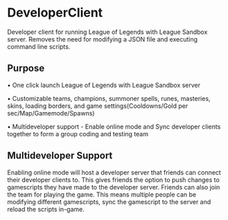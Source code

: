 # DeveloperClient
Developer client for running League of Legends with League Sandbox server. Removes the need for modifying a JSON file and executing command line scripts.

## Purpose
• One click launch League of Legends with League Sandbox server

• Customizable teams, champions, summoner spells, runes, masteries, skins, loading borders, and game settings(Cooldowns/Gold per sec/Map/Gamemode/Spawns)

• Multideveloper support - Enable online mode and Sync developer clients together to form a group coding and testing team

## Multideveloper Support
Enabling online mode will host a developer server that friends can connect their developer clients to. 
This gives friends the option to push changes to gamescripts they have made to the developer server. 
Friends can also join the team for playing the game.
This means multiple people can be modifying different gamescripts, sync the gamescript to the server and reload the scripts in-game.
